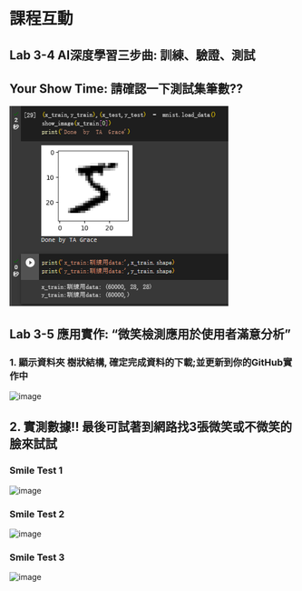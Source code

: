 # 課程互動

## Lab 3-4 AI深度學習三步曲: 訓練、驗證、測試

## Your Show Time: 請確認一下測試集筆數??
![340](https://github.com/Allson-TA/-H1340010-/blob/main/Photo/Quiz340.png)

## Lab 3-5 應用實作:  “微笑檢測應用於使用者滿意分析”

### 1. 顯示資料夾 樹狀結構, 確定完成資料的下載;並更新到你的GitHub實作中

<img width="400" alt="image" src="https://user-images.githubusercontent.com/89304181/197371940-a4b8c9e3-6c42-433d-9d43-94b408391ced.png">

## 2. 實測數據!! 最後可試著到網路找3張微笑或不微笑的臉來試試

### Smile Test 1

<img width="343" alt="image" src="https://user-images.githubusercontent.com/89304181/197371744-261e9889-6476-4c23-915c-88988ade5f3f.png">

### Smile Test 2

<img width="341" alt="image" src="https://user-images.githubusercontent.com/89304181/197371762-c32a981d-1977-45ad-b4db-b18bb250b136.png">

### Smile Test 3

<img width="349" alt="image" src="https://user-images.githubusercontent.com/89304181/197371768-289310f1-d399-48ce-9f30-4b4ac7dcb127.png">
